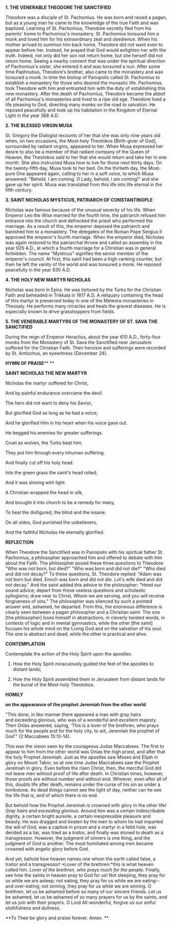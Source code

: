 
**1. THE VENERABLE THEODORE THE SANCTIFIED**

Theodore was a disciple of St. Pachomius. He was born and raised a pagan, but as a young man he came to the knowledge of the true Faith and was baptized. Learning of St. Pachomius, Theodore secretly fled from his parents' home to Pachomius's monastery. St. Pachomius tonsured him a monk and loved him for his extraordinary zeal and obedience. When his mother arrived to summon him back home, Theodore did not want even to appear before her. Instead, he prayed that God would enlighten her with the truth. Indeed, not only did her son not return home, but she herself did not return home. Seeing a nearby convent that was under the spiritual direction of Pachomius's sister, she entered it and was tonsured a nun. After some time Paphnutius, Theodore's brother, also came to the monastery and was tonsured a monk. In time the bishop of Panopolis called St. Pachomius to establish a monastery for those who desired the monastic life. Pachomius took Theodore with him and entrusted him with the duty of establishing this new monastery. After the death of Pachomius, Theodore became the abbot of all Pachomius's monasteries and lived to a ripe old age. Theodore lived a life pleasing to God, directing many monks on the road to salvation. He reposed peacefully and took up his habitation in the Kingdom of Eternal Light in the year 368 A.D.

**2. THE BLESSED VIRGIN MUSA**

St. Gregory the Dialogist recounts of her that she was only nine years old when, on two occasions, the Most-holy Theotokos [Birth-giver of God], surrounded by radiant virgins, appeared to her. When Musa expressed her desire to also be a member of that radiant company of the Queen of Heaven, the Theotokos said to her that she would return and take her in one month. She also instructed Musa how to live for those next thirty days. On the twenty-fifth day, Musa took to her bed. On the thirtieth day, the Most-pure One appeared again, calling to her in a soft voice, to which Musa answered: "Behold, I am coming. O Lady, behold, I am coming!" and she gave up her spirit. Musa was translated from this life into life eternal in the fifth century.

**3. SAINT NICHOLAS MYSTICUS, PATRIARCH OF CONSTANTINOPLE**

Nicholas was famous because of the unusual severity of his life. When Emperor Leo the Wise married for the fourth time, the patriarch refused him entrance into the church and defrocked the priest who performed the marriage. As a result of this, the emperor deposed the patriarch and banished him to a monastery. The delegates of the Roman Pope Sergius II approved the emperor's fourth marriage. When the emperor died, Nicholas was again restored to the patriarchal throne and called an assembly in the year 925 A.D., at which a fourth marriage for a Christian was in general forbidden. The name "Mysticus" signifies the senior member of the emperor's council. At first, this saint had been a high-ranking courtier, but then he left the vanity of the world and was tonsured a monk. He reposed peacefully in the year 930 A.D.

**4. THE HOLY NEW MARTYR NICHOLAS**

Nicholas was born in Epira. He was tortured by the Turks for the Christian Faith and beheaded in Trikkala in 1617 A.D. A reliquary containing the head of this martyr is preserved today in one of the Meteora monasteries in Thessaly. He performs many miracles and heals the gravest diseases. He is especially known to drive grasshoppers from fields.

**5. THE VENERABLE MARTYRS OF THE MONASTERY OF ST. SAVA THE SANCTIFIED**

During the reign of Emperor Heraclius, about the year 610 A.D., forty-four monks from the Monastery of St. Sava the Sanctified near Jerusalem suffered for the Christian Faith. Their heroism and sufferings were recorded by St. Antiochus, an eyewitness (December 24).



**HYMN OF PRAISE**** 
**

**SAINT NICHOLAS THE NEW MARTYR**

Nicholas the martyr suffered for Christ,

And by painful endurance overcame the devil.

The hero did not want to deny his Savior,

But glorified God as long as he had a voice;

And he glorified Him in his heart when his voice gave out.

He begged his enemies for greater sufferings.

Cruel as wolves, the Turks beat him;

They put him through every inhuman suffering.

And finally cut off his holy head.

Into the green grass the saint's head rolled;

And it was shining with light.

A Christian wrapped the head in silk,

And brought it into church to be a remedy for many,

To heal the disfigured, the blind and the insane.

On all sides, God punished the unbelievers,

And the faithful Nicholas He eternally glorified.


**REFLECTION**

When Theodore the Sanctified was in Panopolis with his spiritual father St. Pachomius, a philosopher approached him and offered to debate with him about the Faith. The philosopher posed these three questions to Theodore: "Who was not born, but died?" "Who was born and did not die?" "Who died and did not decay?" To these questions, St. Theodore replied: "Adam was not born but died. Enoch was born and did not die. Lot's wife died and did not decay." And the saint added this advice to the philosopher: "Heed our sound advice; depart from these useless questions and scholastic syllogisms; draw near to Christ, Whom we are serving, and you will receive forgiveness of sins." The philosopher was silenced by such a pointed answer and, ashamed, he departed. From this, the enormous difference is clearly seen between a pagan philosopher and a Christian saint. The one [the philosopher] loses himself in abstractions, in cleverly twisted words, in contests of logic and in mental gymnastics, while the other [the saint] focuses his whole mind on the Living God and on the salvation of his soul. The one is abstract and dead, while the other is practical and alive.

**CONTEMPLATION** 


Contemplate the action of the Holy Spirit upon the apostles:

1.  How the Holy Spirit miraculously guided the feet of the apostles to distant lands;

1.  How the Holy Spirit assembled them in Jerusalem from distant lands for the burial of the Most-holy Theotokos.



**HOMILY**


**on the appearance of the prophet Jeremiah from the other world**

"This done, in like manner there appeared a man with gray hairs and exceeding glorious, who was of a wonderful and excellent majesty. Then Onias answered, saying, 'This is a lover of the brethren, who prays much for the people and for the holy city, to wit, Jeremiah the prophet of God'" (2 Maccabees 15:13-14).

This was the vision seen by the courageous Judas Maccabees. The first to appear to him from the other world was Onias the high priest, and after that the holy Prophet Jeremiah. Just as the apostles saw Moses and Elijah in glory on Mount Tabor, so at one time Judas Maccabees saw the Prophet Jeremiah in glory. Even before the risen Christ, then, the merciful God did not leave men without proof of life after death. In Christian times, however, those proofs are without number and without end. Whoever, even after all of this, doubts life after death, remains under the curse of his sin as under a tombstone. As dead things cannot see the light of day, neither can he see the life that is, and of which there is no end.

But behold how the Prophet Jeremiah is crowned with glory in the other life! *Gray hairs and exceeding glorious.* Around him was a certain indescribable dignity, a certain bright aureole, a certain inexpressible pleasure and beauty. He was dragged and beaten by the men to whom he had imparted the will of God, was a captive in prison and a martyr in a fetid hole, was derided as a liar, was tried as a traitor, and finally was stoned to death as a transgressor. However, the judgment of sinners is one thing, and the judgment of God is another. The most humiliated among men became crowned with angelic glory before God.

And yet, behold how heaven names one whom the earth called false, a traitor and a transgressor! *Lover of the brethren:*this is what heaven called him. *Lover of the brethren, who prays much for the people*. Finally, see how the saints in heaven pray to God for us! Not sleeping, they pray for us while we are asleep; not eating, they pray for us while we are eating--and over-eating; not sinning, they pray for us while we are sinning. O brethren, let us be ashamed before so many of our sincere friends. Let us be ashamed, let us be ashamed of so many prayers for us by the saints, and let us join with their prayers. O Lord All-wonderful, forgive us our sinful slothfulness and dullness.

**To Thee be glory and praise forever. Amen.
**
